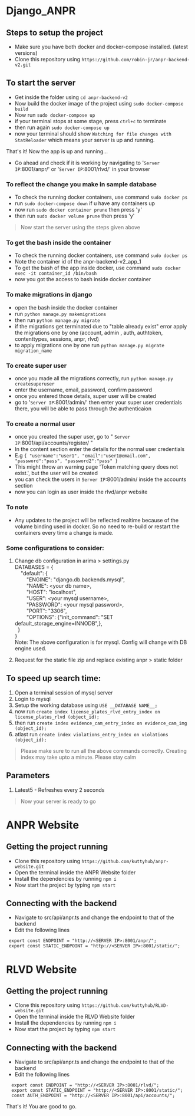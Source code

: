 

# Django_ANPR



## Steps to setup the project

- Make sure you have both docker and docker-compose installed. (latest versions)
- Clone this repository using ``` https://github.com/robin-jr/anpr-backend-v2.git ```




## To start the server

- Get inside the folder using ``` cd anpr-backend-v2 ```
- Now build the docker image of the project using ``` sudo docker-compose build ```
- Now run ``` sudo docker-compose up ```
- if your terminal stops at some stage, press ``` ctrl+c ``` to terminate 
- then run again ``` sudo docker-compose up ```
- now your terminal should show ``` Watching for file changes with StatReloader ``` which means your server is up and running.


That's it! Now the app is up and running...


- Go ahead and check if it is working by navigating to '``` Server IP ```:8001/anpr/' or '``` Server IP ```:8001/rlvd/' in your browser

### To reflect the change you make in sample database

- To check the running docker containers, use command ``` sudo docker ps ```
- run ``` sudo docker-compose down ``` if u have any containers up
- now run ``` sudo docker container prune ``` then press 'y'
- then run ``` sudo docker volume prune ``` then press 'y'
> Now start the server using the steps given above


### To get the bash inside the container

- To check the running docker containers, use command ``` sudo docker ps ```
- Note the container id of the anpr-backend-v2_app_1 
- To get the bash of the app inside docker, use command ``` sudo docker exec -it container_id /bin/bash ```
- now you got the access to bash inside docker container


### To make migrations in django

- open the bash inside the docker container
- run ``` python manage.py makemigrations ```
- then run ``` python manage.py migrate ```
- if the migrations get terminated due to "table already exist" error apply the migrations one by one (account, admin , auth, authtoken, contenttypes, sessions, anpr, rlvd)
- to apply migrations one by one run  ``` python manage.py migrate migration_name ```



### To create super user

- once you made all the migrations correctly, run ``` python manage.py createsuperuser ```
- enter the username, email, password, confirm password
- once you entered those details, super user will be created
- go to '``` Server IP ```:8001/admin/' then enter your super user credentials there, you will be able to pass through the authenticaion


### To create a normal user

- once you created the super user, go to " ``` Server IP ```:8001/api/accounts/register/ "
- In the content section enter the details for the normal user credentials 
- E.g  ```{
    "username":"user1",
    "email":"user1@email.com",
    "password":"pass",
    "password2":"pass"
    }```
- This might throw an warning page 'Token matching query does not exist.', but the user will be created
- you can check the users in ``` Server IP ```:8001/admin/ inside the accounts section
- now you can login as user inside the rlvd/anpr website


### To note

- Any updates to the project will be reflected realtime because of the volume binding used in docker. So no need to re-build or restart the containers every time a change is made.


### Some configurations to consider:

1) Change db configuration in arima > settings.py   
DATABASES = {  
&nbsp;&nbsp;&nbsp;&nbsp;"default": {  
&nbsp;&nbsp;&nbsp;&nbsp;&nbsp;&nbsp;&nbsp;&nbsp;"ENGINE": "django.db.backends.mysql",  
&nbsp;&nbsp;&nbsp;&nbsp;&nbsp;&nbsp;&nbsp;&nbsp;"NAME": \<your db name>,  
&nbsp;&nbsp;&nbsp;&nbsp;&nbsp;&nbsp;&nbsp;&nbsp;"HOST": "localhost",  
&nbsp;&nbsp;&nbsp;&nbsp;&nbsp;&nbsp;&nbsp;&nbsp;"USER": \<your mysql username>,  
&nbsp;&nbsp;&nbsp;&nbsp;&nbsp;&nbsp;&nbsp;&nbsp;"PASSWORD": \<your mysql password>,  
&nbsp;&nbsp;&nbsp;&nbsp;&nbsp;&nbsp;&nbsp;&nbsp;"PORT": "3306",  
&nbsp;&nbsp;&nbsp;&nbsp;&nbsp;&nbsp;&nbsp;&nbsp;"OPTIONS": {"init_command": "SET default_storage_engine=INNODB",},  
&nbsp;&nbsp;}  
  }  
Note: The above configuration is for mysql. Config will change with DB engine used.

2) Request for the static file zip and replace existing anpr > static folder

## To speed up search time:

1) Open a terminal session of mysql server
2) Login to mysql
3) Setup the working database using ``` USE __DATABASE NAME__; ```
4) now run ``` create index license_plates_rlvd_entry_index on license_plates_rlvd (object_id); ```
5) then run ``` create index evidence_cam_entry_index on evidence_cam_img (object_id); ```
6) atlast run ``` create index violations_entry_index on violations (object_id); ```

> Please make sure to run all the above commands correctly. Creating index may take upto a minute. Please stay calm

## Parameters

1. Latest5 - Refreshes every 2 seconds

> Now your server is ready to go


# ANPR Website

## Getting the project running

- Clone this repository using ``` https://github.com/kuttyhub/anpr-website.git ```
- Open the terminal inside the ANPR Website folder
- Install the dependencies by running ``` npm i ```
- Now start the project by typing ```npm start```

## Connecting with the backend

- Navigate to src/api/anpr.ts and change the endpoint to that of the backend
- Edit the following lines
 ```
  export const ENDPOINT = "http://<SERVER IP>:8001/anpr/";
  export const STATIC_ENDPOINT = "http://<SERVER IP>:8001/static/";
  ```
  
  
  
# RLVD Website

## Getting the project running

- Clone this repository using ``` https://github.com/kuttyhub/RLVD-website.git ```
- Open the terminal inside the RLVD Website folder
- Install the dependencies by running ``` npm i ```
- Now start the project by typing ```npm start```

## Connecting with the backend

- Navigate to src/api/anpr.ts and change the endpoint to that of the backend
- Edit the following lines 
```
  export const ENDPOINT = "http://<SERVER IP>:8001/rlvd/";
  export const STATIC_ENDPOINT = "http://<SERVER IP>:8001/static/";
  const AUTH_ENDPOINT = "http://<SERVER IP>:8001/api/accounts/";
  ```
  

That's it! You are good to go.




